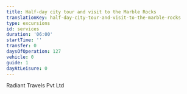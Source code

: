 ```yaml
---
title: Half-day city tour and visit to the Marble Rocks
translationKey: half-day-city-tour-and-visit-to-the-marble-rocks
type: excursions
id: services
duration: '06:00'
startTime: ''
transfer: 0
daysOfOperation: 127
vehicle: 0
guide: 1
dayAtLeisure: 0
---
```

Radiant Travels Pvt Ltd